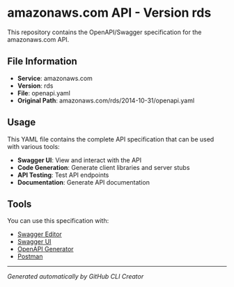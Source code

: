 # amazonaws.com API - Version rds

This repository contains the OpenAPI/Swagger specification for the amazonaws.com API.

## File Information

- **Service**: amazonaws.com
- **Version**: rds
- **File**: openapi.yaml
- **Original Path**: amazonaws.com/rds/2014-10-31/openapi.yaml

## Usage

This YAML file contains the complete API specification that can be used with various tools:

- **Swagger UI**: View and interact with the API
- **Code Generation**: Generate client libraries and server stubs
- **API Testing**: Test API endpoints
- **Documentation**: Generate API documentation

## Tools

You can use this specification with:

- [Swagger Editor](https://editor.swagger.io/)
- [Swagger UI](https://swagger.io/tools/swagger-ui/)
- [OpenAPI Generator](https://openapi-generator.tech/)
- [Postman](https://www.postman.com/)

---

*Generated automatically by GitHub CLI Creator*

